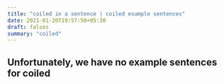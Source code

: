 ```yaml
---
title: "coiled in a sentence | coiled example sentences"
date: 2021-01-20T19:57:50+05:30
draft: falses
summary: "coiled"
---
```

## Unfortunately, we have no example sentences for coiled                 
